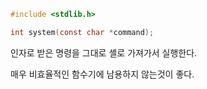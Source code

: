 ```c
#include <stdlib.h>

int system(const char *command);
```

인자로 받은 명령을 그대로 셸로 가져가서 실행한다.

매우 비효율적인 함수기에 남용하지 않는것이 좋다.